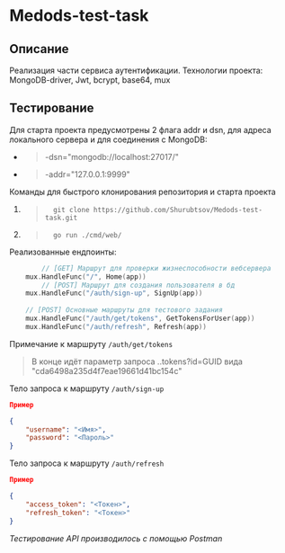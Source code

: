 # Medods-test-task

## Описание
Реализация части сервиса аутентификации. Технологии проекта: MongoDB-driver, Jwt, bcrypt, base64, mux

## Тестирование
Для старта проекта предусмотрены 2 флага addr и dsn, для адреса локального сервера и для соединения с MongoDB:
-  > -dsn="mongodb://localhost:27017/"
-  > -addr="127.0.0.1:9999"

Команды для быстрого клонирования репозитория и старта проекта
1.  >       git clone https://github.com/Shurubtsov/Medods-test-task.git
2.  >       go run ./cmd/web/


Реализованные ендпоинты:
```go
        // [GET] Маршрут для проверки жизнеспособности вебсервера
	mux.HandleFunc("/", Home(app))
        // [POST] Маршрут для создания пользователя в бд
	mux.HandleFunc("/auth/sign-up", SignUp(app))
    
	// [POST] Основные маршруты для тестового задания
	mux.HandleFunc("/auth/get/tokens", GetTokensForUser(app))
	mux.HandleFunc("/auth/refresh", Refresh(app))
```
Примечание к маршруту `/auth/get/tokens`
> В конце идёт параметр запроса ..tokens?id=GUID вида "cda6498a235d4f7eae19661d41bc154c"

Тело запроса к маршруту `/auth/sign-up`
```json
Пример

{
    "username": "<Имя>",
    "password": "<Пароль>"
}
```

Тело запроса к маршруту `/auth/refresh`
```json
Пример

{
    "access_token": "<Токен>",
    "refresh_token": "<Токен>"
}
```
*Тестирование API производилось с помощью Postman*

